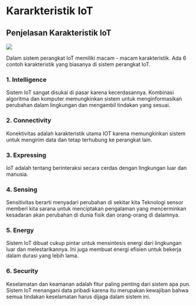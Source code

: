 # Kararkteristik IoT

## Penjelasan Karakteristik IoT

![](https://lh6.googleusercontent.com/Bee_UMQcJoMVQwddWzyB-i0Ufq4DJpz61BWxE1F_wfyATHn8sX2Ix8yvY7t1ggQ-VymmSogqjallx_pCtvbrWU8-oyhAUv2-1aem7FBUHpeUm2cNqB42Oewxk825DpYyNoXiq6o)

Dalam sistem perangkat IoT memiliki macam - macam karakteristik. Ada 6 contoh karakteristik yang biasanya di sistem perangkat IoT.

### 1. Intelligence

Sistem IoT sangat disukai di pasar karena kecerdasannya. Kombinasi algoritma dan komputer memungkinkan sistem untuk menginformasikan perubahan dalam lingkungan dan mengambil tindakan yang sesuai.

### 2. Connectivity

Konektivitas adalah karakteristik utama IOT karena memungkinkan sistem untuk mengirim data dan tetap terhubung ke perangkat lain.

### 3. Expressing

IoT adalah tentang berinteraksi secara cerdas dengan lingkungan luar dan manusia.

### 4. Sensing

Sensitivitas berarti menyadari perubahan di sekitar kita Teknologi sensor memberi kita sarana untuk menciptakan pengalaman yang mencerminkan kesadaran akan perubahan di dunia fisik dan orang-orang di dalamnya.

### 5. Energy

Sistem IoT dibuat cukup pintar untuk mensintesis energi dari lingkungan luar dan melestarikannya. Ini juga membuat energi efisien untuk bekerja dalam durasi yang lebih lama.

### 6. Security

Keselamatan dan keamanan adalah fitur paling penting dari sistem apa pun. Sistem IoT menangani data pribadi karena itu merupakan kewajiban bahwa semua tindakan keselamatan harus dijaga dalam sistem ini.

